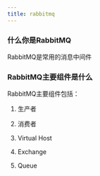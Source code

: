 ```yaml
---
title: rabbitmq
---
```


### 什么你是RabbitMQ
RabbitMQ是常用的消息中间件

### RabbitMQ主要组件是什么
RabbitMQ主要组件包括：

1. 生产者

2. 消费者

3. Virtual Host

4. Exchange

4. Queue


